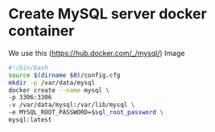 # Create MySQL server docker container
We use this (https://hub.docker.com/_/mysql/) Image
``` bash
#!/bin/bash
source $(dirname $0)/config.cfg
mkdir -p /var/data/mysql
docker create --name mysql \
-p 3306:3306
-v /var/data/mysql:/var/lib/mysql \
-e MYSQL_ROOT_PASSWORD=$sql_root_password \
mysql:latest
```

